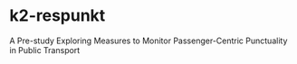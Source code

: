 # k2-respunkt
A Pre-study Exploring Measures to Monitor Passenger-Centric Punctuality in Public Transport
